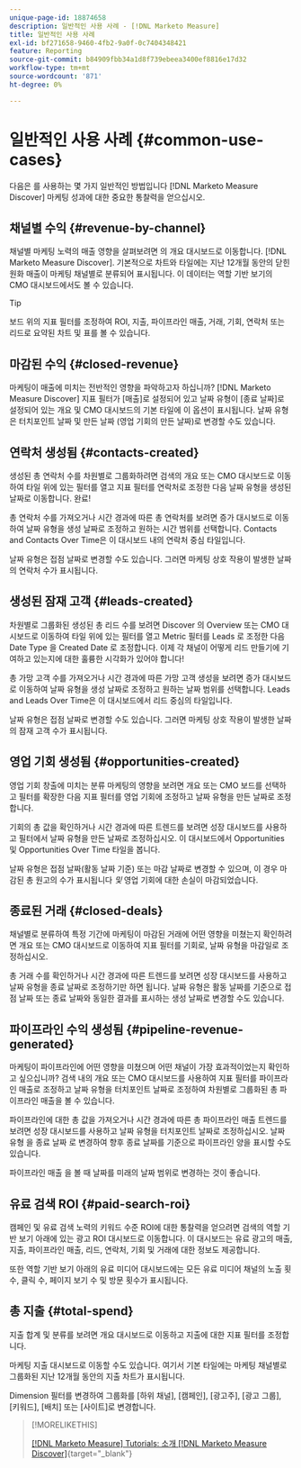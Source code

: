 ```yaml
---
unique-page-id: 18874658
description: 일반적인 사용 사례 - [!DNL Marketo Measure]
title: 일반적인 사용 사례
exl-id: bf271658-9460-4fb2-9a0f-0c7404348421
feature: Reporting
source-git-commit: b84909fbb34a1d8f739ebeea3400ef8816e17d32
workflow-type: tm+mt
source-wordcount: '871'
ht-degree: 0%

---
```


# 일반적인 사용 사례 {#common-use-cases}

다음은 를 사용하는 몇 가지 일반적인 방법입니다 [!DNL Marketo Measure Discover] 마케팅 성과에 대한 중요한 통찰력을 얻으십시오.

## 채널별 수익 {#revenue-by-channel}

채널별 마케팅 노력의 매출 영향을 살펴보려면 의 개요 대시보드로 이동합니다. [!DNL Marketo Measure Discover]. 기본적으로 차트와 타일에는 지난 12개월 동안의 닫힌 원화 매출이 마케팅 채널별로 분류되어 표시됩니다. 이 데이터는 역할 기반 보기의 CMO 대시보드에서도 볼 수 있습니다.

>[!TIP]
>
>보드 위의 지표 필터를 조정하여 ROI, 지출, 파이프라인 매출, 거래, 기회, 연락처 또는 리드로 요약된 차트 및 표를 볼 수 있습니다.

## 마감된 수익 {#closed-revenue}

마케팅이 매출에 미치는 전반적인 영향을 파악하고자 하십니까? [!DNL Marketo Measure Discover] 지표 필터가 [매출]로 설정되어 있고 날짜 유형이 [종료 날짜]로 설정되어 있는 개요 및 CMO 대시보드의 기본 타일에 이 옵션이 표시됩니다. 날짜 유형 은 터치포인트 날짜 및 만든 날짜 (영업 기회의 만든 날짜)로 변경할 수도 있습니다.

## 연락처 생성됨 {#contacts-created}

생성된 총 연락처 수를 차원별로 그룹화하려면 검색의 개요 또는 CMO 대시보드로 이동하여 타일 위에 있는 필터를 열고 지표 필터를 연락처로 조정한 다음 날짜 유형을 생성된 날짜로 이동합니다. 완료!

총 연락처 수를 가져오거나 시간 경과에 따른 총 연락처를 보려면 증가 대시보드로 이동하여 날짜 유형을 생성 날짜로 조정하고 원하는 시간 범위를 선택합니다. Contacts and Contacts Over Time은 이 대시보드 내의 연락처 중심 타일입니다.

날짜 유형은 접점 날짜로 변경할 수도 있습니다. 그러면 마케팅 상호 작용이 발생한 날짜의 연락처 수가 표시됩니다.

## 생성된 잠재 고객 {#leads-created}

차원별로 그룹화된 생성된 총 리드 수를 보려면 Discover 의 Overview 또는 CMO 대시보드로 이동하여 타일 위에 있는 필터를 열고 Metric 필터를 Leads 로 조정한 다음 Date Type 을 Created Date 로 조정합니다. 이제 각 채널이 어떻게 리드 만들기에 기여하고 있는지에 대한 훌륭한 시각화가 있어야 합니다!

총 가망 고객 수를 가져오거나 시간 경과에 따른 가망 고객 생성을 보려면 증가 대시보드로 이동하여 날짜 유형을 생성 날짜로 조정하고 원하는 날짜 범위를 선택합니다. Leads and Leads Over Time은 이 대시보드에서 리드 중심의 타일입니다.

날짜 유형은 접점 날짜로 변경할 수도 있습니다. 그러면 마케팅 상호 작용이 발생한 날짜의 잠재 고객 수가 표시됩니다.

## 영업 기회 생성됨 {#opportunities-created}

영업 기회 창출에 미치는 분류 마케팅의 영향을 보려면 개요 또는 CMO 보드를 선택하고 필터를 확장한 다음 지표 필터를 영업 기회에 조정하고 날짜 유형을 만든 날짜로 조정합니다.

기회의 총 값을 확인하거나 시간 경과에 따른 트렌드를 보려면 성장 대시보드를 사용하고 필터에서 날짜 유형을 만든 날짜로 조정하십시오. 이 대시보드에서 Opportunities 및 Opportunities Over Time 타일을 봅니다.

날짜 유형은 접점 날짜(활동 날짜 기준) 또는 마감 날짜로 변경할 수 있으며, 이 경우 마감된 총 원고의 수가 표시됩니다 _및_ 영업 기회에 대한 손실이 마감되었습니다.

## 종료된 거래 {#closed-deals}

채널별로 분류하여 특정 기간에 마케팅이 마감된 거래에 어떤 영향을 미쳤는지 확인하려면 개요 또는 CMO 대시보드로 이동하여 지표 필터를 기회로, 날짜 유형을 마감일로 조정하십시오.

총 거래 수를 확인하거나 시간 경과에 따른 트렌드를 보려면 성장 대시보드를 사용하고 날짜 유형을 종료 날짜로 조정하기만 하면 됩니다. 날짜 유형은 활동 날짜를 기준으로 접점 날짜 또는 종료 날짜와 동일한 결과를 표시하는 생성 날짜로 변경할 수도 있습니다.

## 파이프라인 수익 생성됨 {#pipeline-revenue-generated}

마케팅이 파이프라인에 어떤 영향을 미쳤으며 어떤 채널이 가장 효과적이었는지 확인하고 싶으십니까? 검색 내의 개요 또는 CMO 대시보드를 사용하여 지표 필터를 파이프라인 매출로 조정하고 날짜 유형을 터치포인트 날짜로 조정하여 차원별로 그룹화된 총 파이프라인 매출을 볼 수 있습니다.

파이프라인에 대한 총 값을 가져오거나 시간 경과에 따른 총 파이프라인 매출 트렌드를 보려면 성장 대시보드를 사용하고 날짜 유형을 터치포인트 날짜로 조정하십시오. 날짜 유형 을 종료 날짜 로 변경하여 향후 종료 날짜를 기준으로 파이프라인 양을 표시할 수도 있습니다.

파이프라인 매출 을 볼 때 날짜를 미래의 날짜 범위로 변경하는 것이 좋습니다.

## 유료 검색 ROI {#paid-search-roi}

캠페인 및 유료 검색 노력의 키워드 수준 ROI에 대한 통찰력을 얻으려면 검색의 역할 기반 보기 아래에 있는 광고 ROI 대시보드로 이동합니다. 이 대시보드는 유료 광고의 매출, 지출, 파이프라인 매출, 리드, 연락처, 기회 및 거래에 대한 정보도 제공합니다.

또한 역할 기반 보기 아래의 유료 미디어 대시보드에는 모든 유료 미디어 채널의 노출 횟수, 클릭 수, 페이지 보기 수 및 방문 횟수가 표시됩니다.

## 총 지출 {#total-spend}

지출 합계 및 분류를 보려면 개요 대시보드로 이동하고 지출에 대한 지표 필터를 조정합니다.

마케팅 지출 대시보드로 이동할 수도 있습니다. 여기서 기본 타일에는 마케팅 채널별로 그룹화된 지난 12개월 동안의 지출 차트가 표시됩니다.

Dimension 필터를 변경하여 그룹화를 [하위 채널], [캠페인], [광고주], [광고 그룹], [키워드], [배치] 또는 [사이트]로 변경합니다.

>[!MORELIKETHIS]
>
>[[!DNL Marketo Measure] Tutorials: 소개 [!DNL Marketo Measure Discover]](https://experienceleague.adobe.com/en/docs/marketo-measure-learn/tutorials/marketo-measure-discover/introduction-to-marketo-measure-discover){target="_blank"}
